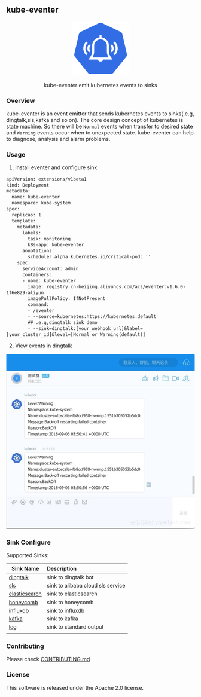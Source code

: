 ## kube-eventer    

<p align="center">
	<img src="docs/logo/kube-eventer.png" width="150px" />   
  <p align="center">
    kube-eventer emit kubernetes events to sinks
  </p>
</p>

### Overview 

kube-eventer is an event emitter that sends kubernetes events to sinks(.e.g, dingtalk,sls,kafka and so on). The core design concept of kubernetes is state machine. So there will be `Normal` events when transfer to desired state and `Warning` events occur when to unexpected state. kube-eventer can help to diagnose, analysis and alarm problems.

### Usage 
1. Install eventer and configure sink 
```
apiVersion: extensions/v1beta1
kind: Deployment
metadata:
  name: kube-eventer
  namespace: kube-system
spec:
  replicas: 1
  template:
    metadata:
      labels:
        task: monitoring
        k8s-app: kube-eventer
      annotations:
        scheduler.alpha.kubernetes.io/critical-pod: ''
    spec:
      serviceAccount: admin
      containers:
      - name: kube-eventer
        image: registry.cn-beijing.aliyuncs.com/acs/eventer:v1.6.0-1f6e829-aliyun
        imagePullPolicy: IfNotPresent
        command:
        - /eventer
        - --source=kubernetes:https://kubernetes.default
        ## .e.g,dingtalk sink demo
        - --sink=dingtalk:[your_webhook_url]&label=[your_cluster_id]&level=[Normal or Warning(default)]
```
2. View events in dingtalk
<p align="center">
<img width=600px src="docs/images/dingtalk.jpeg"/>
</p>

### Sink Configure 

Supported Sinks:

| Sink Name                    | Description                       |
| ---------------------------- | :-------------------------------- |
| <a href="docs/en/dingtalk-sink.md">dingtalk</a>      | sink to dingtalk bot              |
| <a href="docs/en/sls-sink.md">sls</a>           | sink to alibaba cloud sls service |
| <a href="docs/en/elasticsearch-sink.md">elasticsearch</a> | sink to elasticsearch             |
| <a href="docs/en/honeycomb-sink.md">honeycomb</a>     | sink to honeycomb                 |
| <a href="docs/en/influxdb-sink.md">influxdb</a>      | sink to influxdb                  |
| <a href="docs/en/kafka-sink.md">kafka</a>         | sink to kafka                     |
| <a href="docs/en/log-sink.md">log</a>               | sink to standard output           |
|                              |                                   |

### Contributing 

Please check <a href="docs/en/CONTRIBUTING.md" target="_blank">CONTRIBUTING.md</a>


### License 
This software is released under the Apache 2.0 license.